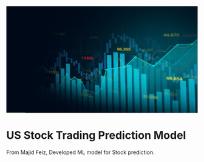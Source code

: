 <img src="images/Stock_Pred.png">

# US Stock Trading Prediction Model
From Majid Feiz, Developed ML model for Stock prediction.
